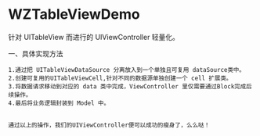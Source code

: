 WZTableViewDemo
===============

针对 UITableView 而进行的 UIViewController 轻量化。
  
一、具体实现方法

    1.通过把 UITableViewDataSource 分离放入到一个单独且可复用 dataSource类中。
    2.创建可复用的UITableViewCell,针对不同的数据源单独创建一个 cell 扩展类。
    3.将数据请求移动到对应的 data 类中完成，ViewController 里仅需要通过Block完成后续操作。
    4.最后将业务逻辑封装到 Model 中。
    
    
    通过以上的操作，我们的UIViewController便可以成功的瘦身了，么么哒！
